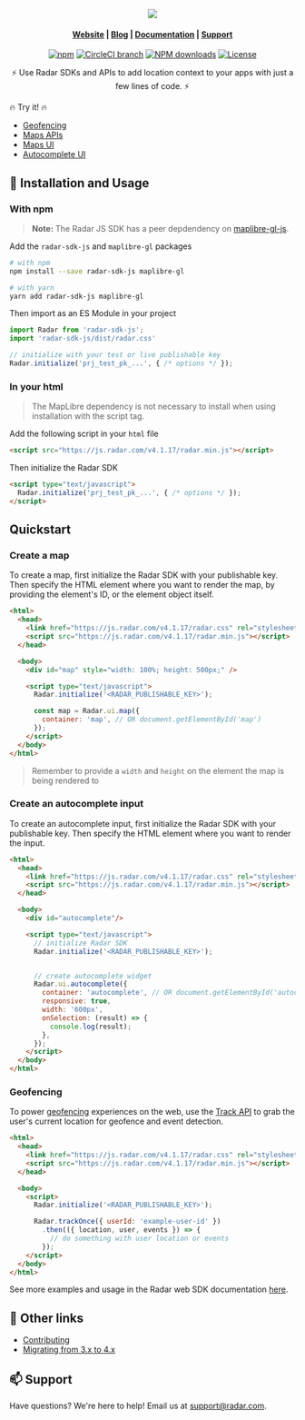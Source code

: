 <p align="center">
  <img src="assets/logo.svg">
</p>

<h4 align="center">
  <a href="https://radar.com">Website</a> |
  <a href="https://radar.com/blog">Blog</a> |
  <a href="https://radar.com/documentation">Documentation</a> |
  <a href="mailto:support@radar.com">Support</a>
</h4>

<p align="center">
  <a href="https://www.npmjs.com/package/radar-sdk-js"><img src="https://img.shields.io/npm/v/radar-sdk-js.svg" alt="npm"></a>
  <a href="https://app.circleci.com/pipelines/github/radarlabs/radar-sdk-js"><img src="https://img.shields.io/circleci/project/github/radarlabs/radar-sdk-js/master.svg" alt="CircleCI branch"></a>
  <a href="http://npm-stat.com/charts.html?package=radar-sdk-js"><img src="https://img.shields.io/npm/dm/radar-sdk-js.svg?style=flat-square" alt="NPM downloads"></a>
  <a href="LICENSE"><img src="https://img.shields.io/badge/license-Apache%202-blue" alt="License"></a>
</p>

<p align="center">
  ⚡ Use Radar SDKs and APIs to add location context to your apps with just a few lines of code. ⚡
</p>

🔥 Try it! 🔥
* <a href="https://radar.com/demo/js">Geofencing</a>
* <a href="https://radar.com/demo/api">Maps APIs</a>
* <a href="https://radar.com/documentation/maps/maps">Maps UI</a>
* <a href="https://radar.com/documentation/maps/autocomplete">Autocomplete UI</a>

## 🚀 Installation and Usage

### With npm

> **Note:** The Radar JS SDK has a peer depdendency on [maplibre-gl-js](https://github.com/maplibre/maplibre-gl-js).

Add the `radar-sdk-js` and `maplibre-gl` packages
```bash
# with npm
npm install --save radar-sdk-js maplibre-gl

# with yarn
yarn add radar-sdk-js maplibre-gl
```

Then import as an ES Module in your project
```js
import Radar from 'radar-sdk-js';
import 'radar-sdk-js/dist/radar.css'

// initialize with your test or live publishable key
Radar.initialize('prj_test_pk_...', { /* options */ });
```

### In your html

> The MapLibre dependency is not necessary to install when using installation with the script tag.

Add the following script in your `html` file
```html
<script src="https://js.radar.com/v4.1.17/radar.min.js"></script>
```

Then initialize the Radar SDK
```html
<script type="text/javascript">
  Radar.initialize('prj_test_pk_...', { /* options */ });
</script>
```

## Quickstart

### Create a map
To create a map, first initialize the Radar SDK with your publishable key. Then specify the HTML element where you want to render the map, by providing the element's ID, or the element object itself.
```html
<html>
  <head>
    <link href="https://js.radar.com/v4.1.17/radar.css" rel="stylesheet">
    <script src="https://js.radar.com/v4.1.17/radar.min.js"></script>
  </head>

  <body>
    <div id="map" style="width: 100%; height: 500px;" />

    <script type="text/javascript">
      Radar.initialize('<RADAR_PUBLISHABLE_KEY>');

      const map = Radar.ui.map({
        container: 'map', // OR document.getElementById('map')
      });
    </script>
  </body>
</html>
```
> Remember to provide a `width` and `height` on the element the map is being rendered to

### Create an autocomplete input
To create an autocomplete input, first initialize the Radar SDK with your publishable key. Then specify the HTML element where you want to render the input.

```html
<html>
  <head>
    <link href="https://js.radar.com/v4.1.17/radar.css" rel="stylesheet">
    <script src="https://js.radar.com/v4.1.17/radar.min.js"></script>
  </head>

  <body>
    <div id="autocomplete"/>

    <script type="text/javascript">
      // initialize Radar SDK
      Radar.initialize('<RADAR_PUBLISHABLE_KEY>');


      // create autocomplete widget
      Radar.ui.autocomplete({
        container: 'autocomplete', // OR document.getElementById('autocomplete')
        responsive: true,
        width: '600px',
        onSelection: (result) => {
          console.log(result);
        },
      });
    </script>
  </body>
</html>
```

### Geofencing
To power [geofencing](https://radar.com/documentation/geofencing/overview) experiences on the web, use the [Track API](https://radar.com/documentation/api#track) to grab the user's current location for geofence and event detection.

```html
<html>
  <head>
    <link href="https://js.radar.com/v4.1.17/radar.css" rel="stylesheet">
    <script src="https://js.radar.com/v4.1.17/radar.min.js"></script>
  </head>

  <body>
    <script>
      Radar.initialize('<RADAR_PUBLISHABLE_KEY>');

      Radar.trackOnce({ userId: 'example-user-id' })
        .then(({ location, user, events }) => {
          // do something with user location or events
        });
    </script>
  </body>
</html>
```

See more examples and usage in the Radar web SDK documentation [here](https://radar.com/documentation/sdk/web).


## 🔗 Other links
* [Contributing](https://github.com/radarlabs/radar-sdk-js/blob/v4-beta/CONTRIBUTING.md)
* [Migrating from 3.x to 4.x](https://github.com/radarlabs/radar-sdk-js/blob/v4-beta/MIGRATION.md)

## 📫 Support

Have questions? We're here to help! Email us at [support@radar.com](mailto:support@radar.com).
